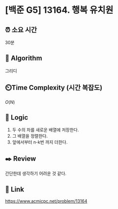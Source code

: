 # [백준 G5] 13164. 행복 유치원

## ⏰ **소요 시간**

30분

## :pushpin: **Algorithm**

그리디

## ⏲️**Time Complexity (시간 복잡도)**

$O(N)$

## :round_pushpin: **Logic**

1. 두 수의 차를 새로운 배열에 저장한다.
2. 그 배열을 정렬한다.
3. 앞에서부터 n-k번 까지 더한다.

## :black_nib: **Review**

간단한데 생각하기 어려운 것 같다.

## 📡 Link

https://www.acmicpc.net/problem/13164
